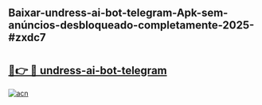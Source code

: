 ## Baixar-undress-ai-bot-telegram-Apk-sem-anúncios-desbloqueado-completamente-2025-#zxdc7

# <h2><a href="https://ainizakaria.my?title=undress-ai-bot-telegram&ref=20M">🔗👉 🔴 undress-ai-bot-telegram</a></h2>

[![acn](https://github.com/user-attachments/assets/0f9c940e-d8b0-45ae-aac7-cd30a18b3e1c)](https://ainizakaria.my?title=undress-ai-bot-telegram&ref=20M)

